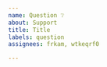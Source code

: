 ```yaml
---
name: Question ❔
about: Support
title: Title
labels: question
assignees: frkam, wtkeqrf0

---
```



